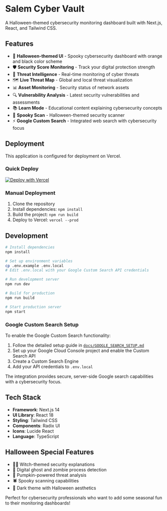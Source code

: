 # Salem Cyber Vault

A Halloween-themed cybersecurity monitoring dashboard built with Next.js, React, and Tailwind CSS.

## Features

- 🎃 **Halloween-themed UI** - Spooky cybersecurity dashboard with orange and black color scheme
- 🛡️ **Security Score Monitoring** - Track your digital protection strength
- 👻 **Threat Intelligence** - Real-time monitoring of cyber threats
- 🗺️ **Live Threat Map** - Global and local threat visualization  
- 📊 **Asset Monitoring** - Security status of network assets
- 🔍 **Vulnerability Analysis** - Latest security vulnerabilities and assessments
- 📚 **Learn Mode** - Educational content explaining cybersecurity concepts
- 🔮 **Spooky Scan** - Halloween-themed security scanner
- ⚡ **Google Custom Search** - Integrated web search with cybersecurity focus

## Deployment

This application is configured for deployment on Vercel.

### Quick Deploy

[![Deploy with Vercel](https://vercel.com/button)](https://vercel.com/new/clone?repository-url=https://github.com/your-username/salem-cyber-vault)

### Manual Deployment

1. Clone the repository
2. Install dependencies: `npm install`
3. Build the project: `npm run build`
4. Deploy to Vercel: `vercel --prod`

## Development

```bash
# Install dependencies
npm install

# Set up environment variables
cp .env.example .env.local
# Edit .env.local with your Google Custom Search API credentials

# Run development server
npm run dev

# Build for production
npm run build

# Start production server
npm start
```

### Google Custom Search Setup

To enable the Google Custom Search functionality:

1. Follow the detailed setup guide in [`docs/GOOGLE_SEARCH_SETUP.md`](./docs/GOOGLE_SEARCH_SETUP.md)
2. Set up your Google Cloud Console project and enable the Custom Search API
3. Create a Custom Search Engine
4. Add your API credentials to `.env.local`

The integration provides secure, server-side Google search capabilities with a cybersecurity focus.

## Tech Stack

- **Framework**: Next.js 14
- **UI Library**: React 18
- **Styling**: Tailwind CSS
- **Components**: Radix UI
- **Icons**: Lucide React
- **Language**: TypeScript

## Halloween Special Features

- 🧙‍♀️ Witch-themed security explanations
- 👻 Digital ghost and zombie process detection
- 🎃 Pumpkin-powered threat analysis
- 🕷️ Spooky scanning capabilities
- 🦇 Dark theme with Halloween aesthetics

Perfect for cybersecurity professionals who want to add some seasonal fun to their monitoring dashboards!
